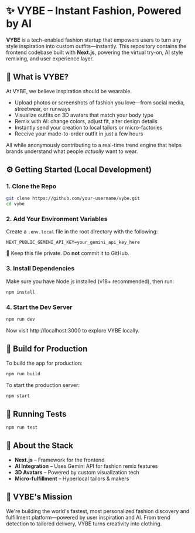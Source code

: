 # ✨ VYBE – Instant Fashion, Powered by AI

**VYBE** is a tech-enabled fashion startup that empowers users to turn any style inspiration into custom outfits—instantly. This repository contains the frontend codebase built with **Next.js**, powering the virtual try-on, AI style remixing, and user experience layer.

## 👗 What is VYBE?

At VYBE, we believe inspiration should be wearable.

- Upload photos or screenshots of fashion you love—from social media, streetwear, or runways  
- Visualize outfits on 3D avatars that match your body type  
- Remix with AI: change colors, adjust fit, alter design details  
- Instantly send your creation to local tailors or micro-factories  
- Receive your made-to-order outfit in just a few hours

All while anonymously contributing to a real-time trend engine that helps brands understand what people *actually* want to wear.

## ⚙️ Getting Started (Local Development)

### 1. Clone the Repo
```bash
git clone https://github.com/your-username/vybe.git
cd vybe
```

### 2. Add Your Environment Variables
Create a `.env.local` file in the root directory with the following:
```
NEXT_PUBLIC_GEMINI_API_KEY=your_gemini_api_key_here
```

🔐 Keep this file private. Do **not** commit it to GitHub.

### 3. Install Dependencies
Make sure you have Node.js installed (v18+ recommended), then run:
```bash
npm install
```

### 4. Start the Dev Server
```bash
npm run dev
```

Now visit http://localhost:3000 to explore VYBE locally.

## 🚀 Build for Production

To build the app for production:
```bash
npm run build
```

To start the production server:
```bash
npm start
```

## 🧪 Running Tests

```bash
npm run test
```

## 🧵 About the Stack

* **Next.js** – Framework for the frontend
* **AI Integration** – Uses Gemini API for fashion remix features
* **3D Avatars** – Powered by custom visualization tech
* **Micro-fulfillment** – Hyperlocal tailors & makers

## 🧠 VYBE's Mission

We're building the world's fastest, most personalized fashion discovery and fulfillment platform—powered by user inspiration and AI. From trend detection to tailored delivery, VYBE turns creativity into clothing.